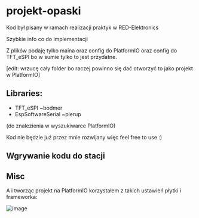 # projekt-opaski

Kod był pisany w ramach realizacji praktyk w RED-Elektronics

Szybkie info co do implementacji

Z plików podaję tylko maina oraz config do PlatformIO oraz config do TFT_eSPI bo w sumie tylko to jest przydatne.

[edit: wrzucę cały folder bo raczej powinno się dać otworzyć to jako projekt w PlatformIO]

## Libraries:
- TFT_eSPI ~bodmer
- EspSoftwareSerial ~plerup

(do znalezienia w wyszukiwarce PlatformIO)

Kod nie będzie już przez mnie rozwijany więc feel free to use :)

## Wgrywanie kodu do stacji


## Misc
A i tworząc projekt na PlatformIO korzystałem z takich ustawień płytki i frameworka:

![image](https://github.com/FuturePhile/projekt-opaski/assets/135601063/2ea47c5a-1e41-442e-b77c-0d806f8bda28)
